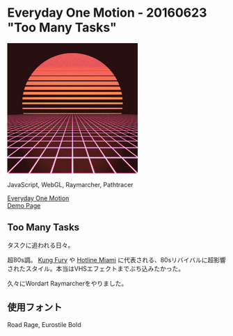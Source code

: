 # Everyday One Motion - 20160623 "Too Many Tasks"  

![](20160623.gif)  

JavaScript, WebGL, Raymarcher, Pathtracer  

[Everyday One Motion](http://motions.work/motion/281)  
[Demo Page](http://fms-cat.github.io/eom_20160623/dist)  

## Too Many Tasks

タスクに追われる日々。  

超80s調。 [Kung Fury](https://www.youtube.com/watch?v=bS5P_LAqiVg) や [Hotline Miami](http://store.steampowered.com/app/219150/) に代表される、80sリバイバルに超影響されたスタイル。本当はVHSエフェクトまでぶち込みたかった。  

久々にWordart Raymarcherをやりました。  

## 使用フォント

Road Rage, Eurostile Bold
